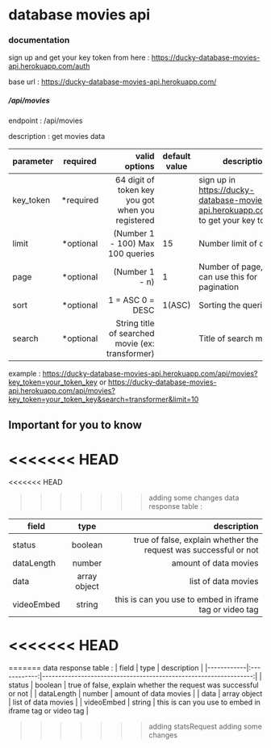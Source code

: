 # database movies api
###  documentation

sign up and get your key token from here : https://ducky-database-movies-api.herokuapp.com/auth  

base url : https://ducky-database-movies-api.herokuapp.com/  
##### /api/movies

endpoint : /api/movies  

description : get movies data  


| parameter |  required |                                     valid options | default value | description                                                                       |
|-----------|:---------:|--------------------------------------------------:|---------------|-----------------------------------------------------------------------------------|
| key_token | *required | 64 digit of token key you got when you registered |               | sign up in https://ducky-database-movies-api.herokuapp.com/auth to get your key token |
| limit     | *optional |                  (Number 1 - 100) Max 100 queries | 15            | Number limit of queries                                                           |
| page      | *optional |                                    (Number 1 - n) | 1             | Number of page, you can use this for pagination                                   |
| sort      | *optional |                                  1 = ASC 0 = DESC | 1(ASC)        | Sorting the queries                                                               |
| search    | *optional | String title of searched movie (ex: transformer)  |               | Title of search movie                                                             |

example : https://ducky-database-movies-api.herokuapp.com/api/movies?key_token=your_token_key or https://ducky-database-movies-api.herokuapp.com/api/movies?key_token=your_token_key&search=transformer&limit=10  



## Important for you to know
<<<<<<< HEAD
=======
<<<<<<< HEAD
>>>>>>> adding some changes
data response table :  
  
  
| field | type | description |
|------------|:------------:|-----------------------------------------------------------------:|
| status | boolean | true of false, explain whether the request was successful or not |
| dataLength | number | amount of data movies |
| data | array object | list of data movies |
| videoEmbed | string | this is can you use to embed in iframe tag or video tag |


<<<<<<< HEAD
=======
=======
data response table :
| field      |     type     |                                                      description |
|------------|:------------:|-----------------------------------------------------------------:|
| status     |    boolean   | true of false, explain whether the request was successful or not |
| dataLength |    number    |                                            amount of data movies |
| data       | array object |                                              list of data movies |
| videoEmbed | string       | this is can you use to embed in iframe tag or video tag          |
>>>>>>> adding statsRequest
>>>>>>> adding some changes
